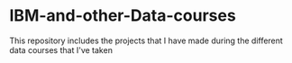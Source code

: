 # IBM-and-other-Data-courses
This repository includes the projects that I have made during the different data courses that I've taken

